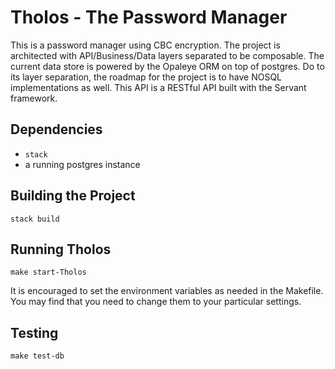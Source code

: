 # Tholos - The Password Manager

This is a password manager using CBC encryption. The project is architected with API/Business/Data layers separated to be composable. The current data store is powered by the Opaleye ORM on top of postgres. Do to its layer separation, the roadmap for the project is to have NOSQL implementations as well. This API is a RESTful API built with the Servant framework.

## Dependencies
* `stack`
* a running postgres instance


## Building the Project

```stack build```

## Running Tholos

```make start-Tholos```

It is encouraged to set the environment variables as needed in the Makefile. You may find that you need to change them to your particular settings.

## Testing

```make test-db```
